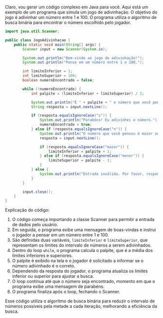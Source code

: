 Claro, vou gerar um código complexo em Java para você. Aqui está um exemplo de um programa que simula um jogo de adivinhação. O objetivo do jogo é adivinhar um número entre 1 e 100. O programa utiliza o algoritmo de busca binária para encontrar o número escolhido pelo jogador.

```java
import java.util.Scanner;

public class JogoAdivinhacao {
    public static void main(String[] args) {
        Scanner input = new Scanner(System.in);

        System.out.println("Bem-vindo ao jogo de adivinhação!");
        System.out.println("Pense em um número entre 1 e 100.");

        int limiteInferior = 1;
        int limiteSuperior = 100;
        boolean numeroEncontrado = false;

        while (!numeroEncontrado) {
            int palpite = (limiteInferior + limiteSuperior) / 2;

            System.out.println("É " + palpite + " o número que você pensou? (s/n)");
            String resposta = input.nextLine();

            if (resposta.equalsIgnoreCase("s")) {
                System.out.println("Parabéns! Eu adivinhei o número.");
                numeroEncontrado = true;
            } else if (resposta.equalsIgnoreCase("n")) {
                System.out.println("O número que você pensou é maior ou menor que " + palpite + "? (maior/menor)");
                resposta = input.nextLine();

                if (resposta.equalsIgnoreCase("maior")) {
                    limiteInferior = palpite + 1;
                } else if (resposta.equalsIgnoreCase("menor")) {
                    limiteSuperior = palpite - 1;
                }
            } else {
                System.out.println("Entrada inválida. Por favor, responda com 's' ou 'n'.");
            }
        }

        input.close();
    }
}
```

Explicação do código:

1. O código começa importando a classe Scanner para permitir a entrada de dados pelo usuário.
2. Em seguida, o programa exibe uma mensagem de boas-vindas e instrui o jogador a pensar em um número entre 1 e 100.
3. São definidas duas variáveis, `limiteInferior` e `limiteSuperior`, que representam os limites do intervalo de números a serem adivinhados.
4. Dentro do loop `while`, o programa calcula o palpite, que é a média dos limites inferiores e superiores.
5. O palpite é exibido na tela e o jogador é solicitado a informar se o número adivinhado é o correto.
6. Dependendo da resposta do jogador, o programa atualiza os limites inferior ou superior para ajustar a busca.
7. O loop continua até que o número seja encontrado, momento em que o programa exibe uma mensagem de parabéns.
8. O programa finaliza após o loop, fechando o Scanner.

Esse código utiliza o algoritmo de busca binária para reduzir o intervalo de números possíveis pela metade a cada iteração, melhorando a eficiência da busca.